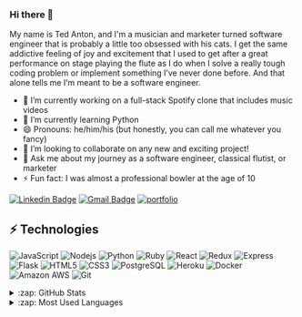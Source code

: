### Hi there 👋
My name is Ted Anton, and I'm a musician and marketer turned software engineer that is probably a little too obsessed with his cats. I get the same addictive feeling of joy and excitement that I used to get after a great performance on stage playing the flute as I do when I solve a really tough coding problem or implement something I’ve never done before. And that alone tells me I’m meant to be a software engineer.

- 🔭 I’m currently working on a full-stack Spotify clone that includes music videos
- 🌱 I’m currently learning Python
- 😄 Pronouns: he/him/his (but honestly, you can call me whatever you fancy)
- 👯 I’m looking to collaborate on any new and exciting project!
- 💬 Ask me about my journey as a software engineer, classical flutist, or marketer
- ⚡ Fun fact: I was almost a professional bowler at the age of 10

[![Linkedin Badge](https://img.shields.io/badge/LinkedIn-0077B5?style=for-the-badge&logo=linkedin&logoColor=white)](https://www.linkedin.com/in/ted-anton/)
[![Gmail Badge](https://img.shields.io/badge/-tedjanton@gmail.com-D14836?style=for-the-badge&logo=gmail&logoColor=white&link=mailto:tedjanton@gmail.com)](mailto:tedjanton@gmail.com)
[![portfolio](https://img.shields.io/badge/Personal_Portfolio-231F20?style=for-the-badge&logo=buffer&logoColor=white)](http://www.tedjanton.com)

## ⚡ Technologies

![JavaScript](https://img.shields.io/badge/JavaScript-F7DF1E?style=for-the-badge&logo=javascript&logoColor=black)
![Nodejs](https://img.shields.io/badge/Node.js-43853D?style=for-the-badge&logo=node.js&logoColor=white)
![Python](https://img.shields.io/badge/Python-3776AB?style=for-the-badge&logo=python&logoColor=white)
![Ruby](https://img.shields.io/badge/Ruby-CC342D?style=for-the-badge&logo=ruby&logoColor=white)
![React](https://img.shields.io/badge/React-20232A?style=for-the-badge&logo=react&logoColor=61DAFB)
![Redux](https://img.shields.io/badge/Redux-593D88?style=for-the-badge&logo=redux&logoColor=white)
![Express](https://img.shields.io/badge/Express.js-000000?style=for-the-badge&logo=express&logoColor=white)
![Flask](https://img.shields.io/badge/Flask-000000?style=for-the-badge&logo=flask&logoColor=white)
![HTML5](https://img.shields.io/badge/HTML5-E34F26?style=for-the-badge&logo=html5&logoColor=white)
![CSS3](https://img.shields.io/badge/CSS3-1572B6?style=for-the-badge&logo=css3&logoColor=white)
![PostgreSQL](https://img.shields.io/badge/PostgreSQL-316192?style=for-the-badge&logo=postgresql&logoColor=white)
![Heroku](https://img.shields.io/badge/Heroku-430098?style=for-the-badge&logo=heroku&logoColor=white)
![Docker](	https://img.shields.io/badge/Docker-2CA5E0?style=for-the-badge&logo=docker&logoColor=white)
![Amazon AWS](https://img.shields.io/badge/Amazon_AWS-232F3E?style=for-the-badge&logo=amazon-aws&logoColor=white)
![Git](https://img.shields.io/badge/Git-F05032?style=for-the-badge&logo=git&logoColor=white)

<details>
  <summary>:zap: GitHub Stats</summary>

  <img align="left" alt="Ted's GitHub Stats" src="https://github-readme-stats.vercel.app/api?username=tedjanton&show_icons=true&hide_border=true" />

</details>

<details>
  <summary>:zap: Most Used Languages</summary>

<img align="left" alt="Ted's GitHub Top Languages" src="https://github-readme-stats.vercel.app/api/top-langs/?username=tedjanton" />

</details>
